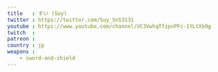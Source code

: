 ```yaml
---
title   : すい (Suy)
twitter : https://twitter.com/Suy_SnS3131
youtube : https://www.youtube.com/channel/UC3VwhqTfzpnPFc-1YLtXb9g
twitch  :
patreon :
country : jp
weapons :
    - sword-and-shield
---
```

